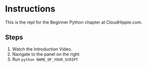 # Instructions

This is the repl for the Beginner Python chapter at CloudHippie.com.

  ## Steps
  1. Watch the Introduction Video.
  2. Navigate to the panel on the right
  3. Run `python NAME_OF_YOUR_SCRIPT`

